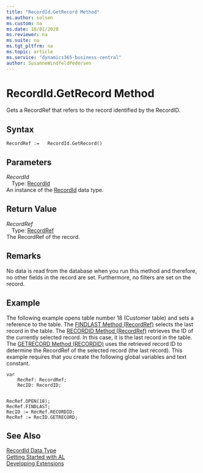 ```yaml
---
title: "RecordId.GetRecord Method"
ms.author: solsen
ms.custom: na
ms.date: 10/01/2020
ms.reviewer: na
ms.suite: na
ms.tgt_pltfrm: na
ms.topic: article
ms.service: "dynamics365-business-central"
author: SusanneWindfeldPedersen
---
```

[//]: # (START>DO_NOT_EDIT)
[//]: # (IMPORTANT:Do not edit any of the content between here and the END>DO_NOT_EDIT.)
[//]: # (Any modifications should be made in the .xml files in the ModernDev repo.)
# RecordId.GetRecord Method
Gets a RecordRef that refers to the record identified by the RecordID.


## Syntax
```
RecordRef :=   RecordId.GetRecord()
```

## Parameters
*RecordId*  
&emsp;Type: [RecordId](recordid-data-type.md)  
An instance of the [RecordId](recordid-data-type.md) data type.  

## Return Value
*RecordRef*  
&emsp;Type: [RecordRef](../recordref/recordref-data-type.md)  
The RecordRef of the record.  


[//]: # (IMPORTANT: END>DO_NOT_EDIT)

## Remarks  
 No data is read from the database when you run this method and therefore, no other fields in the record are set. Furthermore, no filters are set on the record.

## Example  
 The following example opens table number 18 \(Customer table\) and sets a reference to the table. The [FINDLAST Method \(RecordRef\)](../recordref/recordref-findlast-method.md) selects the last record in the table. The [RECORDID Method \(RecordRef\)](../recordref/recordref-recordid-method.md) retrieves the ID of the currently selected record. In this case, it is the last record in the table. The [GETRECORD Method \(RECORDID\)](../recordid/recordid-getrecord-method.md) uses the retrieved record ID to determine the RecordRef of the selected record \(the last record\). This example requires that you create the following global variables and text constant.  

```
var
    RecRef: RecordRef;
    RecID: RecordID;
```

```  

RecRef.OPEN(18);  
RecRef.FINDLAST;  
RecID := RecRef.RECORDID;   
RecRef := RecID.GETRECORD;  
```  


## See Also
[RecordId Data Type](recordid-data-type.md)  
[Getting Started with AL](../../devenv-get-started.md)  
[Developing Extensions](../../devenv-dev-overview.md)